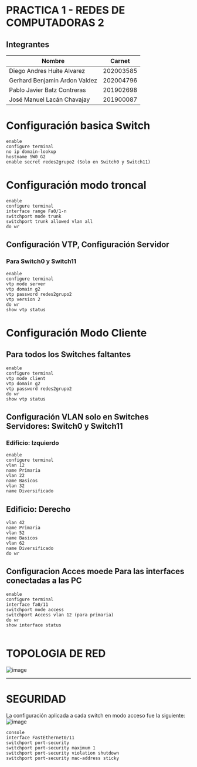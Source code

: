 # PRACTICA 1 - REDES DE COMPUTADORAS 2
## Integrantes
| Nombre   | Carnet    |
|----------|----------|
| Diego Andres Huite Alvarez  | 202003585  |
| Gerhard Benjamin Ardon Valdez  | 202004796  |
| Pablo Javier Batz Contreras  | 201902698  |
| José Manuel Lacán Chavajay   | 201900087  |

# Configuración basica Switch
```
enable
configure terminal
no ip domain-lookup
hostname SW0_G2
enable secret redes2grupo2 (Solo en Switch0 y Switch11)

```

# Configuración modo troncal 

```
enable
configure terminal
interface range Fa0/1-n
switchport mode trunk
switchport trunk allowed vlan all
do wr

```

## Configuración VTP, Configuración Servidor
### Para Switch0 y Switch11

```
enable
configure terminal
vtp mode server
vtp domain g2
vtp password redes2grupo2
vtp version 2
do wr
show vtp status
```
# Configuración Modo Cliente
## Para todos los Switches faltantes 
```
enable
configure terminal
vtp mode client
vtp domain g2
vtp password redes2grupo2
do wr
show vtp status

```
## Configuración VLAN solo en Switches Servidores:  Switch0 y Switch11

### Edificio: Izquierdo
```
enable
configure terminal
vlan 12
name Primaria
vlan 22
name Basicos
vlan 32
name Diversificado
```

## Edificio: Derecho
```
vlan 42
name Primaria
vlan 52
name Basicos
vlan 62
name Diversificado
do wr
```
## Configuracion Acces moede Para las interfaces conectadas a las PC

```
enable
configure terminal
interface fa0/11
switchport mode access
switchport Access vlan 12 (para primaria)
do wr
show interface status
```

```
```


# TOPOLOGIA DE RED

![image](https://github.com/user-attachments/assets/63acb9a8-175c-4348-8e78-468803b97497)


---
# SEGURIDAD
La configuración aplicada a cada switch en modo acceso fue la siguiente:
![image](https://github.com/user-attachments/assets/29f9fa1a-fdf4-4bdb-96a3-298b1b6559d0)


```
console
interface FastEthernet0/11 
switchport port-security
switchport port-security maximum 1
switchport port-security violation shutdown
switchport port-security mac-address sticky
```
